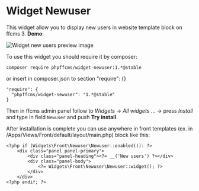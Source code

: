 # Widget Newuser
This widget allow you to display new users in website template block on ffcms 3. **Demo**:

![Widget new users preview image](https://cloud.githubusercontent.com/assets/3446897/19624709/f78f7170-990b-11e6-8d37-275b67f00596.png)

To use this widget you should require it by composer:

```
composer require phpffcms/widget-newuser:1.*@stable
```

or insert in composer.json to section "require": {}

```
"require": {
  "phpffcms/widget-newuser": "1.*@stable"
}
```

Then in ffcms admin panel follow to *Widgets* -> *All widgets* ... -> press *Install* and type in field ``Newuser`` and push **Try install**.

After installation is complete you can use anywhere in front templates (ex. in /Apps/Views/Front/default/layout/main.php) block like this:
```
<?php if (Widgets\Front\Newuser\Newuser::enabled()): ?>
    <div class="panel panel-primary">
        <div class="panel-heading"><?= __('New users') ?></div>
        <div class="panel-body">
            <?= Widgets\Front\Newuser\Newuser::widget(); ?>
        </div>
    </div>
<?php endif; ?>
```
